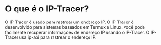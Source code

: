 # O que é o IP-Tracer?

O IP-Tracer é usado para rastrear um endereço IP. O IP-Tracer é desenvolvido para sistemas baseados em Termux e Linux. você pode facilmente recuperar informações de endereço IP usando o IP-Tracer. O IP-Tracer usa ip-api para rastrear o endereço IP.
